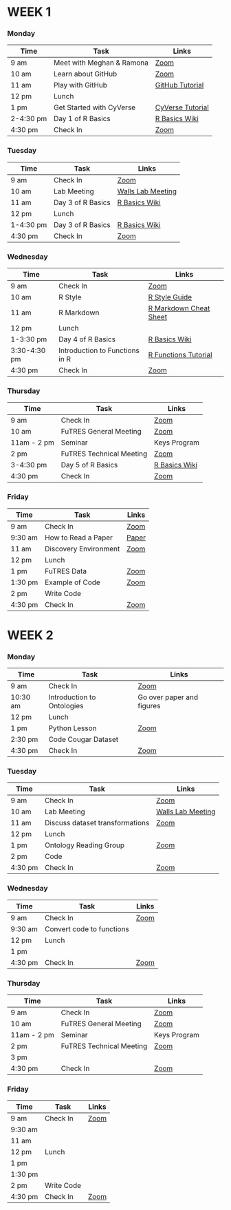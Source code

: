 # WEEK 1

### Monday
| Time | Task | Links |
|--|--|--|
| 9 am | Meet with Meghan & Ramona | <a href="https://arizona.zoom.us/j/97026119349">Zoom</a> |
| 10 am | Learn about GitHub | <a href="https://arizona.zoom.us/j/868148380">Zoom</a> |
| 11 am | Play with GitHub | <a href="https://www.youtube.com/watch?v=un0KpSDHvp0">GitHub Tutorial</a> |
| 12 pm | Lunch |  |
| 1 pm | Get Started with CyVerse | <a href="https://www.youtube.com/watch?v=-1lQuIMLXvs">CyVerse Tutorial</a> |
| 2-4:30 pm | Day 1 of R Basics | <a href="https://github.com/nmnh-r-users/R-Basics">R Basics Wiki</a> |
| 4:30 pm | Check In |  <a href="https://arizona.zoom.us/j/97026119349">Zoom</a> |

### Tuesday
| Time | Task | Links |
|--|--|--|
| 9 am | Check In | <a href="https://arizona.zoom.us/j/97026119349">Zoom</a> |
| 10 am | Lab Meeting | <a href="https://arizona.zoom.us/j/92506497983">Walls Lab Meeting</a> |
| 11 am | Day 3 of R Basics | <a href="https://github.com/nmnh-r-users/R-Basics">R Basics Wiki</a> |
| 12 pm | Lunch |  |
| 1-4:30 pm | Day 3 of R Basics | <a href="https://github.com/nmnh-r-users/R-Basics">R Basics Wiki</a> |
| 4:30 pm | Check In |  <a href="https://arizona.zoom.us/j/97026119349">Zoom</a> |

### Wednesday
| Time | Task | Links |
|--|--|--|
| 9 am | Check In | <a href="https://arizona.zoom.us/j/97026119349">Zoom</a> |
| 10 am | R Style | <a href="https://style.tidyverse.org/index.html">R Style Guide</a> |
| 11 am | R Markdown | <a href="https://rstudio.com/wp-content/uploads/2016/03/rmarkdown-cheatsheet-2.0.pdf">R Markdown Cheat Sheet</a> |
| 12 pm | Lunch |  |
| 1-3:30 pm | Day 4 of R Basics | <a href="https://github.com/nmnh-r-users/R-Basics">R Basics Wiki</a> |
| 3:30-4:30 pm | Introduction to Functions in R | <a href="https://jcoliver.github.io/learn-r/007-intro-functional-programming.html">R Functions Tutorial</a> |
| 4:30 pm | Check In |  <a href="https://arizona.zoom.us/j/97026119349">Zoom</a> |

### Thursday
| Time | Task | Links |
|--|--|--|
| 9 am | Check In | <a href="https://arizona.zoom.us/j/97026119349">Zoom</a> |
| 10 am | FuTRES General Meeting | <a href="https://arizona.zoom.us/j/868148380">Zoom</a> |
| 11am - 2 pm | Seminar | Keys Program |
| 2 pm | FuTRES Technical Meeting | <a href="https://arizona.zoom.us/j/868148380">Zoom</a> |
| 3-4:30 pm | Day 5 of R Basics | <a href="https://github.com/nmnh-r-users/R-Basics">R Basics Wiki</a> |
| 4:30 pm | Check In |  <a href="https://arizona.zoom.us/j/97026119349">Zoom</a> |

### Friday
| Time | Task | Links |
|--|--|--|
| 9 am | Check In | <a href="https://arizona.zoom.us/j/97026119349">Zoom</a> |
| 9:30 am | How to Read a Paper | <a href="https://www.researchgate.net/publication/260526984_Semantics_in_Support_of_Biodiversity_Knowledge_Discovery_An_Introduction_to_the_Biological_Collections_Ontology_and_Related_Ontologies">Paper</a> |
| 11 am | Discovery Environment | <a href="https://arizona.zoom.us/j/97026119349">Zoom</a> |
| 12 pm | Lunch |  |
| 1 pm | FuTRES Data | <a href="https://arizona.zoom.us/j/97026119349">Zoom</a> |
| 1:30 pm | Example of Code | <a href="https://arizona.zoom.us/j/97026119349">Zoom</a> |
| 2 pm | Write Code |  |
| 4:30 pm | Check In |  <a href="https://arizona.zoom.us/j/97026119349">Zoom</a> |

# WEEK 2

### Monday
| Time | Task | Links |
|--|--|--|
| 9 am | Check In | <a href="https://arizona.zoom.us/j/97026119349">Zoom</a> |
| 10:30 am | Introduction to Ontologies | Go over paper and figures |
| 12 pm | Lunch |  |
| 1 pm | Python Lesson | <a href="https://arizona.zoom.us/j/99966973035">Zoom</a> |
| 2:30 pm | Code Cougar Dataset |  |
| 4:30 pm | Check In |  <a href="https://arizona.zoom.us/j/97026119349">Zoom</a> |

### Tuesday
| Time | Task | Links |
|--|--|--|
| 9 am | Check In | <a href="https://arizona.zoom.us/j/97026119349">Zoom</a> |
| 10 am | Lab Meeting | <a href="https://arizona.zoom.us/j/92506497983">Walls Lab Meeting</a> |
| 11 am | Discuss dataset transformations | <a href="https://arizona.zoom.us/j/97026119349">Zoom</a> |
| 12 pm | Lunch |  |
| 1 pm | Ontology Reading Group | <a href="https://arizona.zoom.us/j/9475035621">Zoom</a> |
| 2 pm | Code |  |
| 4:30 pm | Check In |  <a href="https://arizona.zoom.us/j/97026119349">Zoom</a> |

### Wednesday
| Time | Task | Links |
|--|--|--|
| 9 am | Check In | <a href="https://arizona.zoom.us/j/97026119349">Zoom</a> |
| 9:30 am | Convert code to functions |  |
| 12 pm | Lunch |  |
| 1 pm |  |  |
| 4:30 pm | Check In |  <a href="https://arizona.zoom.us/j/97026119349">Zoom</a> |

### Thursday
| Time | Task | Links |
|--|--|--|
| 9 am | Check In | <a href="https://arizona.zoom.us/j/97026119349">Zoom</a> |
| 10 am | FuTRES General Meeting | <a href="https://arizona.zoom.us/j/868148380">Zoom</a> |
| 11am - 2 pm | Seminar | Keys Program |
| 2 pm | FuTRES Technical Meeting | <a href="https://arizona.zoom.us/j/868148380">Zoom</a> |
| 3 pm |  |  |
| 4:30 pm | Check In |  <a href="https://arizona.zoom.us/j/97026119349">Zoom</a> |

### Friday
| Time | Task | Links |
|--|--|--|
| 9 am | Check In | <a href="https://arizona.zoom.us/j/97026119349">Zoom</a> |
| 9:30 am |  |  |
| 11 am |  |  |
| 12 pm | Lunch |  |
| 1 pm |  |  |
| 1:30 pm |  |  |
| 2 pm | Write Code |  |
| 4:30 pm | Check In |  <a href="https://arizona.zoom.us/j/97026119349">Zoom</a> |

